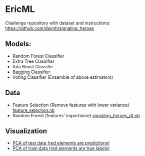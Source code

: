 # EricML

Challenge repository with dataset and instructions: https://github.com/dwmh/signaling_heroes

## Models:

- Random Forest Classifier
- Extra Tree Classifier
- Ada Boost Classifie
- Bagging Classifier
- Voting Classifier (Ensemble of above estimators)

## Data

- Feature Selection (Remove features with lower variance) [feature_selection.nb]()
- Random Forest (features' importance) [signaling_heroes_dt.nb]()


## Visualization

- [PCA of test data (red elements are predictions)](pca_testdata.html)
- [PCA of train data (red elements are true labels)](pca_testdata.html)

